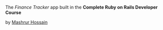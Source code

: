 The *Finance Tracker* app built in the __Complete Ruby on Rails Developer Course__

by [Mashrur Hossain](https://www.google.com "Mashrur's Homepage")


